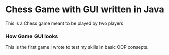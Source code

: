 # Chess Game with GUI written in Java

This is a Chess game meant to be played by two players

### How Game GUI looks


This is the first game I wrote to test my skills in basic OOP consepts.

